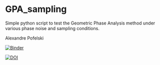 # GPA_sampling

Simple python script to test the Geometric Phase Analysis method under various phase noise and sampling conditions.

Alexandre Pofelski

[![Binder](https://mybinder.org/badge_logo.svg)](https://mybinder.org/v2/gh/slimpotatoes/GPA_sampling/HEAD)

[![DOI](https://zenodo.org/badge/553259144.svg)](https://zenodo.org/badge/latestdoi/553259144)
